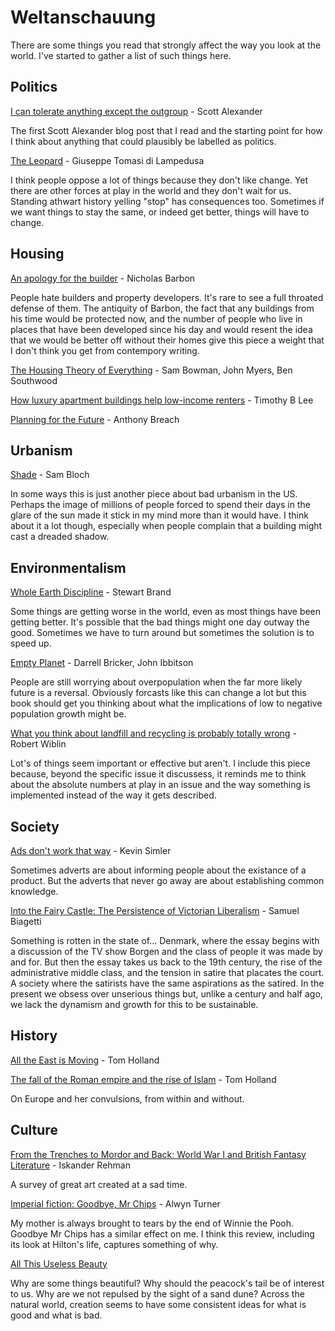 # Weltanschauung

There are some things you read that strongly affect the way you look at the world. I've started to gather a list of such things here.

## Politics

[I can tolerate anything except the outgroup](https://slatestarcodex.com/2014/09/30/i-can-tolerate-anything-except-the-outgroup/) - Scott Alexander

The first Scott Alexander blog post that I read and the starting point for how I think about anything that could plausibly be labelled as politics.

[The Leopard](https://uk.bookshop.org/a/3247/9780099512158) - Giuseppe Tomasi di Lampedusa

I think people oppose a lot of things because they don't like change. Yet there are other forces at play in the world and they don't wait for us. Standing athwart history yelling "stop" has consequences too. Sometimes if we want things to stay the same, or indeed get better, things will have to change.

## Housing

[An apology for the builder](https://quod.lib.umich.edu/e/eebo/A30880.0001.001?rgn=main;view=fulltext) - Nicholas Barbon

People hate builders and property developers. It's rare to see a full throated defense of them. The antiquity of Barbon, the fact that any buildings from his time would be protected now, and the number of people who live in places that have been developed since his day and would resent the idea that we would be better off without their homes give this piece a weight that I don't think you get from contempory writing.

[The Housing Theory of Everything](https://www.worksinprogress.co/issue/the-housing-theory-of-everything/) - Sam Bowman, John Myers, Ben Southwood

[How luxury apartment buildings help low-income renters](https://fullstackeconomics.com/how-luxury-apartment-buildings-help-low-income-renters/) - Timothy B Lee

[Planning for the Future](https://www.centreforcities.org/publication/planning-for-the-future/) - Anthony Breach

## Urbanism

[Shade](https://placesjournal.org/article/shade-an-urban-design-mandate/) - Sam Bloch

In some ways this is just another piece about bad urbanism in the US. Perhaps the image of millions of people forced to spend their days in the glare of the sun made it stick in my mind more than it would have. I think about it a lot though, especially when people complain that a building might cast a dreaded shadow.

## Environmentalism

[Whole Earth Discipline](https://uk.bookshop.org/a/3247/9781843548164) - Stewart Brand

Some things are getting worse in the world, even as most things have been getting better. It's possible that the bad things might one day outway the good. Sometimes we have to turn around but sometimes the solution is to speed up.

[Empty Planet](https://uk.bookshop.org/a/3247/9781472142979) - Darrell Bricker, John Ibbitson

People are still worrying about overpopulation when the far more likely future is a reversal. Obviously forcasts like this can change a lot but this book should get you thinking about what the implications of low to negative population growth might be.

[What you think about landfill and recycling is probably totally wrong](https://medium.com/@robertwiblin/what-you-think-about-landfill-and-recycling-is-probably-totally-wrong-3a6cf57049ce) -
Robert Wiblin

Lot's of things seem important or effective but aren't. I include this piece because, beyond the specific issue it discussess, it reminds me to think about the absolute numbers at play in an issue and the way something is implemented instead of the way it gets described.

## Society

[Ads don't work that way](https://meltingasphalt.com/ads-dont-work-that-way/) - Kevin Simler

Sometimes adverts are about informing people about the existance of a product. But the adverts that never go away are about establishing common knowledge.

[Into the Fairy Castle: The Persistence of Victorian Liberalism](https://americanaffairsjournal.org/2021/08/into-the-fairy-castle-the-persistence-of-victorian-liberalism/) - Samuel Biagetti

Something is rotten in the state of... Denmark, where the essay begins with a discussion of the TV show Borgen and the class of people it was made by and for. But then the essay takes us back to the 19th century, the rise of the administrative middle class, and the tension in satire that placates the court. A society where the satirists have the same aspirations as the satired. In the present we obsess over unserious things but, unlike a century and half ago, we lack the dynamism and growth for this to be sustainable.

## History

[All the East is Moving](https://www.firstthings.com/article/2016/08/all-the-east-is-moving) - Tom Holland

[The fall of the Roman empire and the rise of Islam](https://www.theguardian.com/books/2012/mar/30/fall-roman-empire-rise-islam) - Tom Holland

On Europe and her convulsions, from within and without.

## Culture

[From the Trenches to Mordor and Back: World War I and British Fantasy Literature](https://warontherocks.com/2018/10/from-the-trenches-to-mordor-and-back-world-war-i-and-british-fantasy-literature/) - Iskander Rehman

A survey of great art created at a sad time.

[Imperial fiction: Goodbye, Mr Chips](https://thelionandunicorn.wordpress.com/2020/12/14/imperial-fiction-goodbye-mr-chips/) - Alwyn Turner

My mother is always brought to tears by the end of Winnie the Pooh. Goodbye Mr Chips has a similar effect on me. I think this review, including its look at Hilton's life, captures something of why.

[All This Useless Beauty](https://wayofthedodo.substack.com/p/all-this-useless-beauty)

Why are some things beautiful? Why should the peacock's tail be of interest to us. Why are we not repulsed by the sight of a sand dune? Across the natural world, creation seems to have some consistent ideas for what is good and what is bad.
